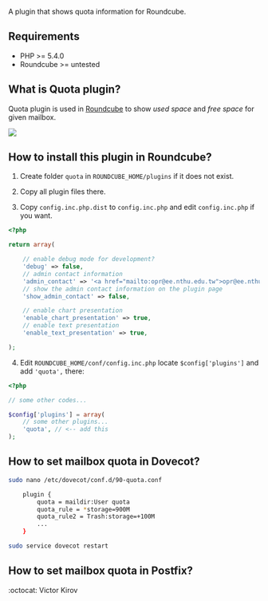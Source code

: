 A plugin that shows quota information for Roundcube.


## Requirements

- PHP >= 5.4.0
- Roundcube >= untested


## What is Quota plugin?

Quota plugin is used in [Roundcube](https://roundcube.net/) to show
*used space* and *free space* for given mailbox.

![](https://raw.githubusercontent.com/jfcherng/roundcube-quota-plugin/master/doc/screenshot/demo.png)


## How to install this plugin in Roundcube?

1. Create folder `quota` in `ROUNDCUBE_HOME/plugins` if it does not exist.
2. Copy all plugin files there.

3. Copy `config.inc.php.dist` to `config.inc.php` and edit `config.inc.php` if you want.
```php
<?php

return array(

    // enable debug mode for development?
    'debug' => false,
    // admin contact information
    'admin_contact' => '<a href="mailto:opr@ee.nthu.edu.tw">opr@ee.nthu.edu.tw</a>',
    // show the admin contact information on the plugin page
    'show_admin_contact' => false,

    // enable chart presentation
    'enable_chart_presentation' => true,
    // enable text presentation
    'enable_text_presentation' => true,

);
```

4. Edit `ROUNDCUBE_HOME/conf/config.inc.php` locate `$config['plugins']` and add `'quota',` there:
```php
<?php

// some other codes...

$config['plugins'] = array(
    // some other plugins...
    'quota', // <-- add this
);
```


## How to set mailbox quota in Dovecot?

```bash
sudo nano /etc/dovecot/conf.d/90-quota.conf

	plugin {
		quota = maildir:User quota
		quota_rule = *storage=900M
		quota_rule2 = Trash:storage=+100M
		...
	}

sudo service dovecot restart
```


## How to set mailbox quota in Postfix?

:octocat: Victor Kirov
